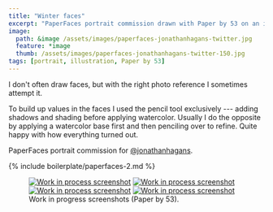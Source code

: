 ```yaml
---
title: "Winter faces"
excerpt: "PaperFaces portrait commission drawn with Paper by 53 on an iPad."
image: 
  path: &image /assets/images/paperfaces-jonathanhagans-twitter.jpg 
  feature: *image
  thumb: /assets/images/paperfaces-jonathanhagans-twitter-150.jpg
tags: [portrait, illustration, Paper by 53]
---
```


I don't often draw faces, but with the right photo reference I sometimes attempt it. 

To build up values in the faces I used the pencil tool exclusively --- adding shadows and shading before applying watercolor. Usually I do the opposite by applying a watercolor base first and then penciling over to refine. Quite happy with how everything turned out.

PaperFaces portrait commission for <a href="http://twitter.com/jonathanhagans">@jonathanhagans</a>.

{% include boilerplate/paperfaces-2.md %}

<figure class="half">
	<a href="{{ site.url }}/assets/images/paperfaces-jonathanhagans-process-1-lg.jpg"><img src="{{ site.url }}/assets/images/paperfaces-jonathanhagans-process-1-600.jpg" alt="Work in process screenshot"></a>
	<a href="{{ site.url }}/assets/images/paperfaces-jonathanhagans-process-2-lg.jpg"><img src="{{ site.url }}/assets/images/paperfaces-jonathanhagans-process-2-600.jpg" alt="Work in process screenshot"></a>
	<a href="{{ site.url }}/assets/images/paperfaces-jonathanhagans-process-3-lg.jpg"><img src="{{ site.url }}/assets/images/paperfaces-jonathanhagans-process-3-600.jpg" alt="Work in process screenshot"></a>
	<a href="{{ site.url }}/assets/images/paperfaces-jonathanhagans-process-4-lg.jpg"><img src="{{ site.url }}/assets/images/paperfaces-jonathanhagans-process-4-600.jpg" alt="Work in process screenshot"></a>
	<figcaption>Work in progress screenshots (Paper by 53).</figcaption>
</figure>
